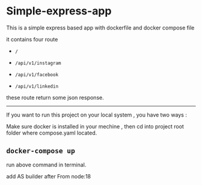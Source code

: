 # Simple-express-app
This is a simple express based app with dockerfile and docker compose file

it contains four route
*     /
*     /api/v1/instagram
*     /api/v1/facebook
*     /api/v1/linkedin

these route return some json response.



---

If you want to run this project on your local system , you have two ways : 

Make sure docker is installed in your mechine , then cd into project root folder where compose.yaml located.
## `docker-compose up` 
run above command in terminal. 


add AS builder after From node:18
